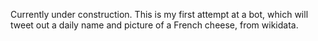 Currently under construction. 
This is my first attempt at a bot, which will tweet out a daily name and picture of a French cheese, from wikidata. 